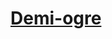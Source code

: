 ﻿---
!LinkItem
Link: demi-ogre_hd.md
NameLink: <!--NameLink-->[Demi-ogre](hd_demi_ogre.md)<!--/NameLink-->
Id: races_hd.md#demi-ogre
ParentLink: races_hd.md#races
Name: Demi-ogre
ParentName: Races
---




# [Demi-ogre](hd_demi_ogre.md)



